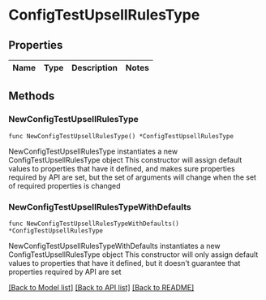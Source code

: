 # ConfigTestUpsellRulesType

## Properties

Name | Type | Description | Notes
------------ | ------------- | ------------- | -------------

## Methods

### NewConfigTestUpsellRulesType

`func NewConfigTestUpsellRulesType() *ConfigTestUpsellRulesType`

NewConfigTestUpsellRulesType instantiates a new ConfigTestUpsellRulesType object
This constructor will assign default values to properties that have it defined,
and makes sure properties required by API are set, but the set of arguments
will change when the set of required properties is changed

### NewConfigTestUpsellRulesTypeWithDefaults

`func NewConfigTestUpsellRulesTypeWithDefaults() *ConfigTestUpsellRulesType`

NewConfigTestUpsellRulesTypeWithDefaults instantiates a new ConfigTestUpsellRulesType object
This constructor will only assign default values to properties that have it defined,
but it doesn't guarantee that properties required by API are set


[[Back to Model list]](../README.md#documentation-for-models) [[Back to API list]](../README.md#documentation-for-api-endpoints) [[Back to README]](../README.md)



